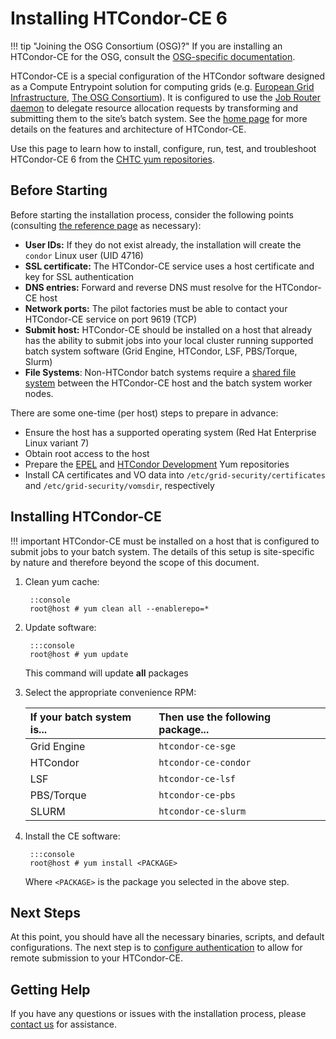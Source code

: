 Installing HTCondor-CE 6
========================

!!! tip "Joining the OSG Consortium (OSG)?"
    If you are installing an HTCondor-CE for the OSG, consult the
    [OSG-specific documentation](https://osg-htc.org/docs/compute-element/htcondor-ce-overview/).

HTCondor-CE is a special configuration of the HTCondor software designed as a Compute Entrypoint solution for computing
grids (e.g. [European Grid Infrastructure](https://www.egi.eu/), [The OSG Consortium](https://osg-htc.org/)).
It is configured to use the [Job Router daemon](https://htcondor.readthedocs.io/en/lts/grid-computing/job-router.html)
to delegate resource allocation requests by transforming and submitting them to the site’s batch system.
See the [home page](../../index.md) for more details on the features and architecture of HTCondor-CE.

Use this page to learn how to install, configure, run, test, and troubleshoot HTCondor-CE 6 from the
[CHTC yum repositories](https://htcondor.org/downloads/htcondor-ce.html).

Before Starting
---------------

Before starting the installation process, consider the following points
(consulting [the reference page](../reference.md) as necessary):

-   **User IDs:** If they do not exist already, the installation will create the `condor` Linux user (UID 4716)
-   **SSL certificate:** The HTCondor-CE service uses a host certificate and key for SSL authentication
-   **DNS entries:** Forward and reverse DNS must resolve for the HTCondor-CE host
-   **Network ports:** The pilot factories must be able to contact your HTCondor-CE service on port 9619 (TCP)
-   **Submit host:** HTCondor-CE should be installed on a host that already has the ability to submit jobs into your
    local cluster running supported batch system software (Grid Engine, HTCondor, LSF, PBS/Torque, Slurm) 
-   **File Systems**: Non-HTCondor batch systems require a
    [shared file system](../configuration/local-batch-system.md#sharing-the-spool-directory) between the HTCondor-CE
    host and the batch system worker nodes.

There are some one-time (per host) steps to prepare in advance:

- Ensure the host has a supported operating system (Red Hat Enterprise Linux variant 7)
- Obtain root access to the host
- Prepare the [EPEL](https://fedoraproject.org/wiki/EPEL) and [HTCondor Development](https://research.cs.wisc.edu/htcondor/yum/) Yum
  repositories
- Install CA certificates and VO data into `/etc/grid-security/certificates` and `/etc/grid-security/vomsdir`,
  respectively

Installing HTCondor-CE
----------------------

!!! important
    HTCondor-CE must be installed on a host that is configured to submit jobs to your batch system.
    The details of this setup is site-specific by nature and therefore beyond the scope of this document.

1. Clean yum cache:

        ::console
        root@host # yum clean all --enablerepo=*

1. Update software:

        :::console
        root@host # yum update

    This command will update **all** packages

1. Select the appropriate convenience RPM:

    | If your batch system is... | Then use the following package... |
    |:---------------------------|:----------------------------------|
    | Grid Engine                | `htcondor-ce-sge`                      |
    | HTCondor                   | `htcondor-ce-condor`                   |
    | LSF                        | `htcondor-ce-lsf`                      |
    | PBS/Torque                 | `htcondor-ce-pbs`                      |
    | SLURM                      | `htcondor-ce-slurm`                    |

1. Install the CE software:

        :::console
        root@host # yum install <PACKAGE>

    Where `<PACKAGE>` is the package you selected in the above step.

Next Steps
----------

At this point, you should have all the necessary binaries, scripts, and default configurations.
The next step is to [configure authentication](../configuration/authentication.md) to allow for remote submission to
your HTCondor-CE.

Getting Help
------------

If you have any questions or issues with the installation process, please [contact us](../../index.md#contact-us) for assistance.
